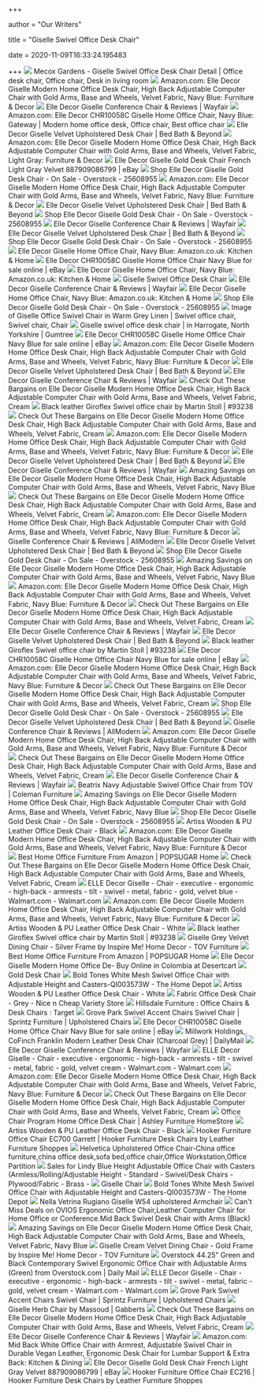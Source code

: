 +++
        
author = "Our Writers"
        
title = "Giselle Swivel Office Desk Chair"
        
date = 2020-11-09T16:33:24.195483
        
+++
[ ![](https://i.pinimg.com/originals/13/31/98/1331989d6054fff47bd8c824196f7e40.jpg)](https://i.pinimg.com/originals/13/31/98/1331989d6054fff47bd8c824196f7e40.jpg) Mecox Gardens - Giselle Swivel Office Desk Chair Detail | Office desk chair,  Office chair, Desk in living room
[ ![](https://images-na.ssl-images-amazon.com/images/I/71w0dNyDcCL._AC_SX450_.jpg)](https://images-na.ssl-images-amazon.com/images/I/71w0dNyDcCL._AC_SX450_.jpg) Amazon.com: Elle Decor Giselle Modern Home Office Desk Chair, High Back  Adjustable Computer Chair with Gold Arms, Base and Wheels, Velvet Fabric,  Navy Blue: Furniture & Decor
[ ![](https://secure.img1-ag.wfcdn.com/im/01752338/compr-r85/6658/66583378/giselle-conference-chair.jpg)](https://secure.img1-ag.wfcdn.com/im/01752338/compr-r85/6658/66583378/giselle-conference-chair.jpg) Elle Decor Giselle Conference Chair & Reviews | Wayfair
[ ![](https://i.pinimg.com/736x/59/01/fd/5901fdd320d89aef3c49796842c55263.jpg)](https://i.pinimg.com/736x/59/01/fd/5901fdd320d89aef3c49796842c55263.jpg) Amazon.com: Elle Decor CHR10058C Giselle Home Office Chair, Navy Blue:  Gateway | Modern home office desk, Office chair, Best office chair
[ ![](https://b3h2.scene7.com/is/image/BedBathandBeyond/284745667666256p?$690$&wid=690&hei=690)](https://b3h2.scene7.com/is/image/BedBathandBeyond/284745667666256p?$690$&wid=690&hei=690) Elle Decor Giselle Velvet Upholstered Desk Chair | Bed Bath & Beyond
[ ![](https://m.media-amazon.com/images/I/71JaLTbf3tL._AC_UL400_.jpg)](https://m.media-amazon.com/images/I/71JaLTbf3tL._AC_UL400_.jpg) Amazon.com: Elle Decor Giselle Modern Home Office Desk Chair, High Back  Adjustable Computer Chair with Gold Arms, Base and Wheels, Velvet Fabric,  Light Gray: Furniture & Decor
[ ![](https://i.ebayimg.com/images/g/WxsAAOSwjyZd~UWj/s-l300.jpg)](https://i.ebayimg.com/images/g/WxsAAOSwjyZd~UWj/s-l300.jpg) Elle Decor Giselle Gold Desk Chair French Light Gray Velvet 887909086799 |  eBay
[ ![](https://ak1.ostkcdn.com/images/products/is/images/direct/6e0f1b47fe33e9d682ee9159497a54da9165b990/Elle-Decor-Giselle-Gold-Desk-Chair.jpg)](https://ak1.ostkcdn.com/images/products/is/images/direct/6e0f1b47fe33e9d682ee9159497a54da9165b990/Elle-Decor-Giselle-Gold-Desk-Chair.jpg) Shop Elle Decor Giselle Gold Desk Chair - On Sale - Overstock - 25608955
[ ![](https://images-na.ssl-images-amazon.com/images/I/71oUb16U05L._AC_SL1500_.jpg)](https://images-na.ssl-images-amazon.com/images/I/71oUb16U05L._AC_SL1500_.jpg) Amazon.com: Elle Decor Giselle Modern Home Office Desk Chair, High Back  Adjustable Computer Chair with Gold Arms, Base and Wheels, Velvet Fabric,  Navy Blue: Furniture & Decor
[ ![](https://s7d2.scene7.com/is/image/BedBathandBeyond/284745667666256p__6?$690$&wid=690&hei=690)](https://s7d2.scene7.com/is/image/BedBathandBeyond/284745667666256p__6?$690$&wid=690&hei=690) Elle Decor Giselle Velvet Upholstered Desk Chair | Bed Bath & Beyond
[ ![](https://ak1.ostkcdn.com/images/products/is/images/direct/4de7cf4f521de42094532e9b443adfe5636c4e5a/Elle-Decor-Giselle-Gold-Desk-Chair.jpg)](https://ak1.ostkcdn.com/images/products/is/images/direct/4de7cf4f521de42094532e9b443adfe5636c4e5a/Elle-Decor-Giselle-Gold-Desk-Chair.jpg) Shop Elle Decor Giselle Gold Desk Chair - On Sale - Overstock - 25608955
[ ![](https://secure.img1-ag.wfcdn.com/im/52221752/resize-h340-p1-w340%5Ecompr-r70/6658/66583339/Giselle+Conference+Chair.jpg)](https://secure.img1-ag.wfcdn.com/im/52221752/resize-h340-p1-w340%5Ecompr-r70/6658/66583339/Giselle+Conference+Chair.jpg) Elle Decor Giselle Conference Chair & Reviews | Wayfair
[ ![](https://s7d2.scene7.com/is/image/BedBathandBeyond/284745667666256p__2?$690$&wid=690&hei=690)](https://s7d2.scene7.com/is/image/BedBathandBeyond/284745667666256p__2?$690$&wid=690&hei=690) Elle Decor Giselle Velvet Upholstered Desk Chair | Bed Bath & Beyond
[ ![](https://ak1.ostkcdn.com/images/products/is/images/direct/1bf68d2e7baa51918329b33a33639f08fa256827/Elle-Decor-Giselle-Gold-Desk-Chair.jpg)](https://ak1.ostkcdn.com/images/products/is/images/direct/1bf68d2e7baa51918329b33a33639f08fa256827/Elle-Decor-Giselle-Gold-Desk-Chair.jpg) Shop Elle Decor Giselle Gold Desk Chair - On Sale - Overstock - 25608955
[ ![](https://m.media-amazon.com/images/I/61PJPvWIIbL._AC_SS350_.jpg)](https://m.media-amazon.com/images/I/61PJPvWIIbL._AC_SS350_.jpg) Elle Decor Giselle Home Office Chair, Navy Blue: Amazon.co.uk: Kitchen &  Home
[ ![](https://i.ebayimg.com/images/g/Ph4AAOSwoB1fhgty/s-l225.jpg)](https://i.ebayimg.com/images/g/Ph4AAOSwoB1fhgty/s-l225.jpg) Elle Decor CHR10058C Giselle Home Office Chair Navy Blue for sale online |  eBay
[ ![](https://images-na.ssl-images-amazon.com/images/I/61SljhD0jrL._AC_SL1500_.jpg)](https://images-na.ssl-images-amazon.com/images/I/61SljhD0jrL._AC_SL1500_.jpg) Elle Decor Giselle Home Office Chair, Navy Blue: Amazon.co.uk: Kitchen &  Home
[ ![](http://www.goodofficechairs.com/images/executive-giselle-swivel-office-desk-chair.jpg)](http://www.goodofficechairs.com/images/executive-giselle-swivel-office-desk-chair.jpg) Giselle Swivel Office Desk Chair
[ ![](https://secure.img1-ag.wfcdn.com/im/39684148/resize-h800-w800%5Ecompr-r85/8900/89009597/Giselle+Conference+Chair.jpg)](https://secure.img1-ag.wfcdn.com/im/39684148/resize-h800-w800%5Ecompr-r85/8900/89009597/Giselle+Conference+Chair.jpg) Elle Decor Giselle Conference Chair & Reviews | Wayfair
[ ![](https://m.media-amazon.com/images/I/61LgH1F-leL._AC_SS350_.jpg)](https://m.media-amazon.com/images/I/61LgH1F-leL._AC_SS350_.jpg) Elle Decor Giselle Home Office Chair, Navy Blue: Amazon.co.uk: Kitchen &  Home
[ ![](https://ak1.ostkcdn.com/images/products/is/images/direct/52379a8b2ae81fdaa3cb99fa43099e69a5c84fb1/Elle-Decor-Giselle-Gold-Desk-Chair.jpg)](https://ak1.ostkcdn.com/images/products/is/images/direct/52379a8b2ae81fdaa3cb99fa43099e69a5c84fb1/Elle-Decor-Giselle-Gold-Desk-Chair.jpg) Shop Elle Decor Giselle Gold Desk Chair - On Sale - Overstock - 25608955
[ ![](https://i.pinimg.com/originals/d6/86/d2/d686d26a656423e1e480faa51a12c8ae.jpg)](https://i.pinimg.com/originals/d6/86/d2/d686d26a656423e1e480faa51a12c8ae.jpg) Image of Giselle Office Swivel Chair in Warm Grey Linen | Swivel office  chair, Swivel chair, Chair
[ ![](https://i.ebayimg.com/00/s/MTAyNFg1OTk=/z/rl4AAOSwxx5faedF/$_86.JPG)](https://i.ebayimg.com/00/s/MTAyNFg1OTk=/z/rl4AAOSwxx5faedF/$_86.JPG) Giselle swivel office desk chair | in Harrogate, North Yorkshire | Gumtree
[ ![](https://i.ebayimg.com/images/g/ZnIAAOSwne1fnMqv/s-l1600.jpg)](https://i.ebayimg.com/images/g/ZnIAAOSwne1fnMqv/s-l1600.jpg) Elle Decor CHR10058C Giselle Home Office Chair Navy Blue for sale online |  eBay
[ ![](https://m.media-amazon.com/images/I/91mjQXdj7pL._AC_UL400_.jpg)](https://m.media-amazon.com/images/I/91mjQXdj7pL._AC_UL400_.jpg) Amazon.com: Elle Decor Giselle Modern Home Office Desk Chair, High Back  Adjustable Computer Chair with Gold Arms, Base and Wheels, Velvet Fabric,  Navy Blue: Furniture & Decor
[ ![](https://b3h2.scene7.com/is/image/BedBathandBeyond/220793266463221p)](https://b3h2.scene7.com/is/image/BedBathandBeyond/220793266463221p) Elle Decor Giselle Velvet Upholstered Desk Chair | Bed Bath & Beyond
[ ![](https://secure.img1-ag.wfcdn.com/im/00467263/resize-h340-p1-w340%5Ecompr-r70/7058/70581522/Network+Task+Chair.jpg)](https://secure.img1-ag.wfcdn.com/im/00467263/resize-h340-p1-w340%5Ecompr-r70/7058/70581522/Network+Task+Chair.jpg) Elle Decor Giselle Conference Chair & Reviews | Wayfair
[ ![](https://images.prod.meredith.com/product/b4089c377fed55dc393a94e5b8d84e53/1576928425869/m/high-back-executive-white-leather-adjustable-office-chair-with-gold-metal-base-and-padded-arms)](https://images.prod.meredith.com/product/b4089c377fed55dc393a94e5b8d84e53/1576928425869/m/high-back-executive-white-leather-adjustable-office-chair-with-gold-metal-base-and-padded-arms) Check Out These Bargains on Elle Decor Giselle Modern Home Office Desk Chair,  High Back Adjustable Computer Chair with Gold Arms, Base and Wheels, Velvet  Fabric, Cream
[ ![](https://img.vntg.com/large/15473168878496/black-leather-giroflex-swivel-office-chair-by-martin-stoll.jpg)](https://img.vntg.com/large/15473168878496/black-leather-giroflex-swivel-office-chair-by-martin-stoll.jpg) Black leather Giroflex Swivel office chair by Martin Stoll | #93238
[ ![](https://images.prod.meredith.com/product/0ae4cb72f54d69cdb825f2f2630c6049/1576926990273/m/high-back-executive-black-leather-adjustable-swivel-office-chair-with-rose-gold-metal-base-and-arms)](https://images.prod.meredith.com/product/0ae4cb72f54d69cdb825f2f2630c6049/1576926990273/m/high-back-executive-black-leather-adjustable-swivel-office-chair-with-rose-gold-metal-base-and-arms) Check Out These Bargains on Elle Decor Giselle Modern Home Office Desk Chair,  High Back Adjustable Computer Chair with Gold Arms, Base and Wheels, Velvet  Fabric, Cream
[ ![](https://m.media-amazon.com/images/I/81UxQoEN2LL._AC_UL400_.jpg)](https://m.media-amazon.com/images/I/81UxQoEN2LL._AC_UL400_.jpg) Amazon.com: Elle Decor Giselle Modern Home Office Desk Chair, High Back  Adjustable Computer Chair with Gold Arms, Base and Wheels, Velvet Fabric,  Navy Blue: Furniture & Decor
[ ![](https://b3h2.scene7.com/is/image/BedBathandBeyond/149215062933223p)](https://b3h2.scene7.com/is/image/BedBathandBeyond/149215062933223p) Elle Decor Giselle Velvet Upholstered Desk Chair | Bed Bath & Beyond
[ ![](https://secure.img1-ag.wfcdn.com/im/18933864/resize-h340-p1-w340%5Ecompr-r70/6318/63181303/Cosgrove+Ergonomic+Mesh+Task+Chair.jpg)](https://secure.img1-ag.wfcdn.com/im/18933864/resize-h340-p1-w340%5Ecompr-r70/6318/63181303/Cosgrove+Ergonomic+Mesh+Task+Chair.jpg) Elle Decor Giselle Conference Chair & Reviews | Wayfair
[ ![](https://images.prod.meredith.com/product/657c8c0188194ee80e5209d1c7b3fe83/1601028121654/m/smugdesk-ergonomic-home-office-swivel-task-computer-desk-chair-with-wheels-and-arms-gray)](https://images.prod.meredith.com/product/657c8c0188194ee80e5209d1c7b3fe83/1601028121654/m/smugdesk-ergonomic-home-office-swivel-task-computer-desk-chair-with-wheels-and-arms-gray) Amazing Savings on Elle Decor Giselle Modern Home Office Desk Chair, High  Back Adjustable Computer Chair with Gold Arms, Base and Wheels, Velvet  Fabric, Navy Blue
[ ![](https://images.prod.meredith.com/product/2894876c38862191f1c31c9934ca4838/1600293713779/m/ergonomic-office-chair-desk-computer-high-back-swivel-chair-managerial-executive-chair-with-adjustable-headrest-and-back-support)](https://images.prod.meredith.com/product/2894876c38862191f1c31c9934ca4838/1600293713779/m/ergonomic-office-chair-desk-computer-high-back-swivel-chair-managerial-executive-chair-with-adjustable-headrest-and-back-support) Check Out These Bargains on Elle Decor Giselle Modern Home Office Desk Chair,  High Back Adjustable Computer Chair with Gold Arms, Base and Wheels, Velvet  Fabric, Cream
[ ![](https://m.media-amazon.com/images/I/81IqVoSH0HL._AC_UL400_.jpg)](https://m.media-amazon.com/images/I/81IqVoSH0HL._AC_UL400_.jpg) Amazon.com: Elle Decor Giselle Modern Home Office Desk Chair, High Back  Adjustable Computer Chair with Gold Arms, Base and Wheels, Velvet Fabric,  Navy Blue: Furniture & Decor
[ ![](https://secure.img1-fg.wfcdn.com/im/10885515/compr-r85/1203/120349422/giselle-conference-chair.jpg)](https://secure.img1-fg.wfcdn.com/im/10885515/compr-r85/1203/120349422/giselle-conference-chair.jpg) Giselle Conference Chair & Reviews | AllModern
[ ![](https://b3h2.scene7.com/is/image/BedBathandBeyond/214189966179276p)](https://b3h2.scene7.com/is/image/BedBathandBeyond/214189966179276p) Elle Decor Giselle Velvet Upholstered Desk Chair | Bed Bath & Beyond
[ ![](https://ak1.ostkcdn.com/images/products/is/images/direct/e7ab2332b7c742b8a110fea54374638be8b37fd4/Elle-Decor-Giselle-Gold-Desk-Chair.jpg)](https://ak1.ostkcdn.com/images/products/is/images/direct/e7ab2332b7c742b8a110fea54374638be8b37fd4/Elle-Decor-Giselle-Gold-Desk-Chair.jpg) Shop Elle Decor Giselle Gold Desk Chair - On Sale - Overstock - 25608955
[ ![](https://images.prod.meredith.com/product/19c504b27aabe81a245f48a8c4231dad/1603101666447/m/goujxcy-home-office-chair-velvet-desk-chair-with-metal-base-modern-adjustable-swivel-chair-grey)](https://images.prod.meredith.com/product/19c504b27aabe81a245f48a8c4231dad/1603101666447/m/goujxcy-home-office-chair-velvet-desk-chair-with-metal-base-modern-adjustable-swivel-chair-grey) Amazing Savings on Elle Decor Giselle Modern Home Office Desk Chair, High  Back Adjustable Computer Chair with Gold Arms, Base and Wheels, Velvet  Fabric, Navy Blue
[ ![](https://m.media-amazon.com/images/I/61ejrD34nfL._AC_UL400_.jpg)](https://m.media-amazon.com/images/I/61ejrD34nfL._AC_UL400_.jpg) Amazon.com: Elle Decor Giselle Modern Home Office Desk Chair, High Back  Adjustable Computer Chair with Gold Arms, Base and Wheels, Velvet Fabric,  Navy Blue: Furniture & Decor
[ ![](https://images.prod.meredith.com/product/6b6b0c468ac986862e8d0bb930050602/1576927819371/m/high-back-executive-black-leather-adjustable-office-chair-with-gold-metal-base-and-padded-arms)](https://images.prod.meredith.com/product/6b6b0c468ac986862e8d0bb930050602/1576927819371/m/high-back-executive-black-leather-adjustable-office-chair-with-gold-metal-base-and-padded-arms) Check Out These Bargains on Elle Decor Giselle Modern Home Office Desk Chair,  High Back Adjustable Computer Chair with Gold Arms, Base and Wheels, Velvet  Fabric, Cream
[ ![](https://secure.img1-ag.wfcdn.com/im/42150253/resize-h340-p1-w340%5Ecompr-r70/1288/128807055/Flanigan+Channel+Task+Chair.jpg)](https://secure.img1-ag.wfcdn.com/im/42150253/resize-h340-p1-w340%5Ecompr-r70/1288/128807055/Flanigan+Channel+Task+Chair.jpg) Elle Decor Giselle Conference Chair & Reviews | Wayfair
[ ![](https://b3h2.scene7.com/is/image/BedBathandBeyond/889654040132_imageset)](https://b3h2.scene7.com/is/image/BedBathandBeyond/889654040132_imageset) Elle Decor Giselle Velvet Upholstered Desk Chair | Bed Bath & Beyond
[ ![](https://img.vntg.com/small/16026905955318/height-adjustable-stoll-giroflex-mid-century-desk-chair-1960s.jpg)](https://img.vntg.com/small/16026905955318/height-adjustable-stoll-giroflex-mid-century-desk-chair-1960s.jpg) Black leather Giroflex Swivel office chair by Martin Stoll | #93238
[ ![](https://i.ebayimg.com/images/g/O9IAAOSwSNhfnMqv/s-l1600.jpg)](https://i.ebayimg.com/images/g/O9IAAOSwSNhfnMqv/s-l1600.jpg) Elle Decor CHR10058C Giselle Home Office Chair Navy Blue for sale online |  eBay
[ ![](https://m.media-amazon.com/images/I/91VevGlvGYL._AC_UL400_.jpg)](https://m.media-amazon.com/images/I/91VevGlvGYL._AC_UL400_.jpg) Amazon.com: Elle Decor Giselle Modern Home Office Desk Chair, High Back  Adjustable Computer Chair with Gold Arms, Base and Wheels, Velvet Fabric,  Navy Blue: Furniture & Decor
[ ![](https://images.prod.meredith.com/product/7c90e40dc90b77bdc09c39024bcf3636/1598824869709/m/ergonomic-office-chair-desk-computer-high-back-swivel-chair-with-adjustable-headrest-and-back-support)](https://images.prod.meredith.com/product/7c90e40dc90b77bdc09c39024bcf3636/1598824869709/m/ergonomic-office-chair-desk-computer-high-back-swivel-chair-with-adjustable-headrest-and-back-support) Check Out These Bargains on Elle Decor Giselle Modern Home Office Desk Chair,  High Back Adjustable Computer Chair with Gold Arms, Base and Wheels, Velvet  Fabric, Cream
[ ![](https://ak1.ostkcdn.com/images/products/is/images/direct/478d0276940e463fce4715f7f13d26a5b5b63695/Elle-Decor-Giselle-Gold-Desk-Chair.jpg)](https://ak1.ostkcdn.com/images/products/is/images/direct/478d0276940e463fce4715f7f13d26a5b5b63695/Elle-Decor-Giselle-Gold-Desk-Chair.jpg) Shop Elle Decor Giselle Gold Desk Chair - On Sale - Overstock - 25608955
[ ![](https://b3h2.scene7.com/is/image/BedBathandBeyond/207671665975879p)](https://b3h2.scene7.com/is/image/BedBathandBeyond/207671665975879p) Elle Decor Giselle Velvet Upholstered Desk Chair | Bed Bath & Beyond
[ ![](https://secure.img1-fg.wfcdn.com/im/38521687/compr-r85/1203/120349431/giselle-conference-chair.jpg)](https://secure.img1-fg.wfcdn.com/im/38521687/compr-r85/1203/120349431/giselle-conference-chair.jpg) Giselle Conference Chair & Reviews | AllModern
[ ![](https://m.media-amazon.com/images/I/71gLkFuObZL._AC_UL400_.jpg)](https://m.media-amazon.com/images/I/71gLkFuObZL._AC_UL400_.jpg) Amazon.com: Elle Decor Giselle Modern Home Office Desk Chair, High Back  Adjustable Computer Chair with Gold Arms, Base and Wheels, Velvet Fabric,  Navy Blue: Furniture & Decor
[ ![](https://images.prod.meredith.com/product/7766603be8b6be299c34c10cf670b589/1600682471347/m/hon-prominent-high-back-task-mesh-computer-chair-with-arms-for-office-desk-black-asynchronous-control-and-big-and-tall-office-computer-chair-height-adjustable-arms-with-adjustable-lumbar-black)](https://images.prod.meredith.com/product/7766603be8b6be299c34c10cf670b589/1600682471347/m/hon-prominent-high-back-task-mesh-computer-chair-with-arms-for-office-desk-black-asynchronous-control-and-big-and-tall-office-computer-chair-height-adjustable-arms-with-adjustable-lumbar-black) Check Out These Bargains on Elle Decor Giselle Modern Home Office Desk Chair,  High Back Adjustable Computer Chair with Gold Arms, Base and Wheels, Velvet  Fabric, Cream
[ ![](https://secure.img1-ag.wfcdn.com/im/01307954/resize-h500-p1-w500%5Ecompr-r85/1242/124259402/default_name.jpg)](https://secure.img1-ag.wfcdn.com/im/01307954/resize-h500-p1-w500%5Ecompr-r85/1242/124259402/default_name.jpg) Elle Decor Giselle Conference Chair & Reviews | Wayfair
[ ![](https://d9dvmj2a7k2dc.cloudfront.net/catalog/product/cache/1/image/731x481/17f82f742ffe127f42dca9de82fb58b1/h/7/h7233_tov2019_tov20191.jpg)](https://d9dvmj2a7k2dc.cloudfront.net/catalog/product/cache/1/image/731x481/17f82f742ffe127f42dca9de82fb58b1/h/7/h7233_tov2019_tov20191.jpg) Beatrix Navy Adjustable Swivel Office Chair from TOV | Coleman Furniture
[ ![](https://images.prod.meredith.com/product/f46be98fb2fb4fe4394acfe0833f7e08/1599991633250/m/boss-office-mesh-adjustable-computer-desk-chair-with-flip-arms)](https://images.prod.meredith.com/product/f46be98fb2fb4fe4394acfe0833f7e08/1599991633250/m/boss-office-mesh-adjustable-computer-desk-chair-with-flip-arms) Amazing Savings on Elle Decor Giselle Modern Home Office Desk Chair, High  Back Adjustable Computer Chair with Gold Arms, Base and Wheels, Velvet  Fabric, Navy Blue
[ ![](https://ak1.ostkcdn.com/images/products/is/images/direct/56515eb3efc5ed0795e54624c404db5ff7c0dca0/Elle-Decor-Giselle-Gold-Desk-Chair.jpg)](https://ak1.ostkcdn.com/images/products/is/images/direct/56515eb3efc5ed0795e54624c404db5ff7c0dca0/Elle-Decor-Giselle-Gold-Desk-Chair.jpg) Shop Elle Decor Giselle Gold Desk Chair - On Sale - Overstock - 25608955
[ ![](https://www.babyshop.ninja/wp-content/uploads/2020/10/OCHAIR-BS-5678-WA-99.jpg)](https://www.babyshop.ninja/wp-content/uploads/2020/10/OCHAIR-BS-5678-WA-99.jpg) Artiss Wooden & PU Leather Office Desk Chair - Black
[ ![](https://m.media-amazon.com/images/I/718rbkH8JfL._AC_UL400_.jpg)](https://m.media-amazon.com/images/I/718rbkH8JfL._AC_UL400_.jpg) Amazon.com: Elle Decor Giselle Modern Home Office Desk Chair, High Back  Adjustable Computer Chair with Gold Arms, Base and Wheels, Velvet Fabric,  Navy Blue: Furniture & Decor
[ ![](https://media1.popsugar-assets.com/files/thumbor/9Qnhr5v2UieS4nzUP-MGxWf-t8c/fit-in/2048xorig/filters:format_auto-!!-:strip_icc-!!-/2019/05/15/779/n/1922794/0244a5ff5cdc4f9ce61a78.53740068_/i/Best-Home-Office-Furniture-From-Amazon.jpg)](https://media1.popsugar-assets.com/files/thumbor/9Qnhr5v2UieS4nzUP-MGxWf-t8c/fit-in/2048xorig/filters:format_auto-!!-:strip_icc-!!-/2019/05/15/779/n/1922794/0244a5ff5cdc4f9ce61a78.53740068_/i/Best-Home-Office-Furniture-From-Amazon.jpg) Best Home Office Furniture From Amazon | POPSUGAR Home
[ ![](https://images.prod.meredith.com/product/4a1d4ede69819e8459bff6fe0b8edf72/1600380108754/m/ergonomic-office-chair-desk-computer-high-back-swivel-chair-with-adjustable-lumbar-support)](https://images.prod.meredith.com/product/4a1d4ede69819e8459bff6fe0b8edf72/1600380108754/m/ergonomic-office-chair-desk-computer-high-back-swivel-chair-with-adjustable-lumbar-support) Check Out These Bargains on Elle Decor Giselle Modern Home Office Desk Chair,  High Back Adjustable Computer Chair with Gold Arms, Base and Wheels, Velvet  Fabric, Cream
[ ![](https://i5.walmartimages.com/dfw/6e29e393-f78b/k2-_ed802aa4-0881-4b6b-bf13-1dfc217a252c.v1.jpg)](https://i5.walmartimages.com/dfw/6e29e393-f78b/k2-_ed802aa4-0881-4b6b-bf13-1dfc217a252c.v1.jpg) ELLE Decor Giselle - Chair - executive - ergonomic - high-back - armrests -  tilt - swivel - metal, fabric - gold, velvet blue - Walmart.com -  Walmart.com
[ ![](https://m.media-amazon.com/images/S/aplus-media/vc/093fc910-4f98-464a-9660-f6a3b0e0966e.__CR1,0,1999,1999_PT0_SX220_V1___.jpg)](https://m.media-amazon.com/images/S/aplus-media/vc/093fc910-4f98-464a-9660-f6a3b0e0966e.__CR1,0,1999,1999_PT0_SX220_V1___.jpg) Amazon.com: Elle Decor Giselle Modern Home Office Desk Chair, High Back  Adjustable Computer Chair with Gold Arms, Base and Wheels, Velvet Fabric,  Navy Blue: Furniture & Decor
[ ![](https://cdn.shopify.com/s/files/1/2235/5739/products/wooden-pu-leather-office-desk-chair-white-furniture-office-6686425776239@2x.jpg?v=1571609722)](https://cdn.shopify.com/s/files/1/2235/5739/products/wooden-pu-leather-office-desk-chair-white-furniture-office-6686425776239@2x.jpg?v=1571609722) Artiss Wooden & PU Leather Office Desk Chair - White
[ ![](https://img.vntg.com/small/15984761574668/set-of-5-conference-chairs-by-martin-stoll-for-giroflex-germany-1967.jpg)](https://img.vntg.com/small/15984761574668/set-of-5-conference-chairs-by-martin-stoll-for-giroflex-germany-1967.jpg) Black leather Giroflex Swivel office chair by Martin Stoll | #93238
[ ![](https://tov-stage.s3.us-west-1.amazonaws.com/wp-content/uploads/2019/02/TOV-D6300-3-1.jpg)](https://tov-stage.s3.us-west-1.amazonaws.com/wp-content/uploads/2019/02/TOV-D6300-3-1.jpg) Giselle Grey Velvet Dining Chair - Silver Frame by Inspire Me! Home Decor -  TOV Furniture
[ ![](https://media1.popsugar-assets.com/files/thumbor/IH_YE_8H5KAVJwys6o-tjBiYeK4/fit-in/2048xorig/filters:format_auto-!!-:strip_icc-!!-/2019/05/15/768/n/1922794/ead7f39c24ef1f4d_netimgP7uBJW/i/Belleze-Office-Chair-Adjustable-Swivel-Mid-Back-Desk-Chair.jpg)](https://media1.popsugar-assets.com/files/thumbor/IH_YE_8H5KAVJwys6o-tjBiYeK4/fit-in/2048xorig/filters:format_auto-!!-:strip_icc-!!-/2019/05/15/768/n/1922794/ead7f39c24ef1f4d_netimgP7uBJW/i/Belleze-Office-Chair-Adjustable-Swivel-Mid-Back-Desk-Chair.jpg) Best Home Office Furniture From Amazon | POPSUGAR Home
[ ![](https://m.media-amazon.com/images/I/31q0nmJ1wpL.jpg)](https://m.media-amazon.com/images/I/31q0nmJ1wpL.jpg) Elle Decor Giselle Modern Home Office De- Buy Online in Colombia at  Desertcart
[ ![](https://www.lexmod.com/globalassets/sites/workspace/desk-chairs/eei-3417-gld-blk_6_.jpg)](https://www.lexmod.com/globalassets/sites/workspace/desk-chairs/eei-3417-gld-blk_6_.jpg) Gold Desk Chair
[ ![](https://images.homedepot-static.com/productImages/1af6bc26-f36b-4a48-af7e-8f63b6892e4f/svn/white-bold-tones-executive-chairs-qi003573w-64_1000.jpg)](https://images.homedepot-static.com/productImages/1af6bc26-f36b-4a48-af7e-8f63b6892e4f/svn/white-bold-tones-executive-chairs-qi003573w-64_1000.jpg) Bold Tones White Mesh Swivel Office Chair with Adjustable Height and  Casters-QI003573W - The Home Depot
[ ![](https://cdn.shopify.com/s/files/1/2235/5739/products/wooden-pu-leather-office-desk-chair-white-furniture-office-6686425710703@2x.jpg?v=1571609722)](https://cdn.shopify.com/s/files/1/2235/5739/products/wooden-pu-leather-office-desk-chair-white-furniture-office-6686425710703@2x.jpg?v=1571609722) Artiss Wooden & PU Leather Office Desk Chair - White
[ ![](https://www.nicencheap.com.au/wp-content/uploads/2019/03/Fabric-Office-Desk-Chair-Grey-NNC-1.jpg)](https://www.nicencheap.com.au/wp-content/uploads/2019/03/Fabric-Office-Desk-Chair-Grey-NNC-1.jpg) Fabric Office Desk Chair - Grey - Nice n Cheap Variety Store
[ ![](https://target.scene7.com/is/image/Target//GUEST_ec0a79f1-d7ad-49a5-8e86-8e44f0423e8f?wid=315&hei=315&qlt=60&fmt=pjpeg)](https://target.scene7.com/is/image/Target//GUEST_ec0a79f1-d7ad-49a5-8e86-8e44f0423e8f?wid=315&hei=315&qlt=60&fmt=pjpeg) Hillsdale Furniture : Office Chairs & Desk Chairs : Target
[ ![](https://images.furnituredealer.net/img/products%2Ffairfield%2Fcolor%2Fswivel%20accent%20chairs_461sw-giselle-taupe-bvrp2_qq8xuicdvb1dwydjq.jpg)](https://images.furnituredealer.net/img/products%2Ffairfield%2Fcolor%2Fswivel%20accent%20chairs_461sw-giselle-taupe-bvrp2_qq8xuicdvb1dwydjq.jpg) Grove Park Swivel Accent Chairs Swivel Chair | Sprintz Furniture |  Upholstered Chairs
[ ![](https://i.ebayimg.com/images/g/ty4AAOSwelFfnMqv/s-l1600.jpg)](https://i.ebayimg.com/images/g/ty4AAOSwelFfnMqv/s-l1600.jpg) Elle Decor CHR10058C Giselle Home Office Chair Navy Blue for sale online |  eBay
[ ![](https://ak1.ostkcdn.com/images/products/29019479/Finch-Franklin-Modern-Leather-Desk-Chair-52011641-7cff-4fe9-9cc2-cbb314ba1155_320.jpg)](https://ak1.ostkcdn.com/images/products/29019479/Finch-Franklin-Modern-Leather-Desk-Chair-52011641-7cff-4fe9-9cc2-cbb314ba1155_320.jpg) Millwork Holdings,. CoFinch Franklin Modern Leather Desk Chair (Charcoal  Grey) | DailyMail
[ ![](https://secure.img1-ag.wfcdn.com/im/50926864/resize-h500-p1-w500%5Ecompr-r85/6795/67957913/default_name.jpg)](https://secure.img1-ag.wfcdn.com/im/50926864/resize-h500-p1-w500%5Ecompr-r85/6795/67957913/default_name.jpg) Elle Decor Giselle Conference Chair & Reviews | Wayfair
[ ![](https://i5.walmartimages.com/asr/92c8ef26-5030-4e5c-bfd8-20cb9ffb37c9_1.9925747beaadc602ba1d041f8434816c.jpeg?odnWidth=282&odnHeight=282&odnBg=ffffff)](https://i5.walmartimages.com/asr/92c8ef26-5030-4e5c-bfd8-20cb9ffb37c9_1.9925747beaadc602ba1d041f8434816c.jpeg?odnWidth=282&odnHeight=282&odnBg=ffffff) ELLE Decor Giselle - Chair - executive - ergonomic - high-back - armrests -  tilt - swivel - metal, fabric - gold, velvet cream - Walmart.com -  Walmart.com
[ ![](https://m.media-amazon.com/images/I/81LVK9QmgSL._AC_UL400_.jpg)](https://m.media-amazon.com/images/I/81LVK9QmgSL._AC_UL400_.jpg) Amazon.com: Elle Decor Giselle Modern Home Office Desk Chair, High Back  Adjustable Computer Chair with Gold Arms, Base and Wheels, Velvet Fabric,  Navy Blue: Furniture & Decor
[ ![](https://images.prod.meredith.com/product/fc8d0fd8315c2700f0645e051eaa3db8/1576929011645/m/swivel-velvet-upholstered-office-chair-with-adjustable-height-and-metal-base-cream-and-gold)](https://images.prod.meredith.com/product/fc8d0fd8315c2700f0645e051eaa3db8/1576929011645/m/swivel-velvet-upholstered-office-chair-with-adjustable-height-and-metal-base-cream-and-gold) Check Out These Bargains on Elle Decor Giselle Modern Home Office Desk Chair,  High Back Adjustable Computer Chair with Gold Arms, Base and Wheels, Velvet  Fabric, Cream
[ ![](https://ashleyfurniture.scene7.com/is/image/AshleyFurniture/H200-03-10X8-CROP-WEB?$AFHS-PDP-Zoomed$)](https://ashleyfurniture.scene7.com/is/image/AshleyFurniture/H200-03-10X8-CROP-WEB?$AFHS-PDP-Zoomed$) Office Chair Program Home Office Desk Chair | Ashley Furniture HomeStore
[ ![](https://www.babyshop.ninja/wp-content/uploads/2020/10/OCHAIR-BS-5678-WA-00.jpg)](https://www.babyshop.ninja/wp-content/uploads/2020/10/OCHAIR-BS-5678-WA-00.jpg) Artiss Wooden & PU Leather Office Desk Chair - Black
[ ![](https://cdn11.bigcommerce.com/s-o8ny9v4/images/stencil/1280x1280/products/2431/28227/EC700-095__49121.1581537564.jpg?c=2?imbypass=on)](https://cdn11.bigcommerce.com/s-o8ny9v4/images/stencil/1280x1280/products/2431/28227/EC700-095__49121.1581537564.jpg?c=2?imbypass=on) Hooker Furniture Office Chair EC700 Garrett | Hooker Furniture Desk Chairs  by Leather Furniture Shoppes
[ ![](https://s-media-cache-ak0.pinimg.com/236x/7b/44/90/7b44900102d3978397aa9d37dcbe43aa.jpg)](https://s-media-cache-ak0.pinimg.com/236x/7b/44/90/7b44900102d3978397aa9d37dcbe43aa.jpg) Helvetica Upholstered Office Chair-China office furniture,china office desk,sofa  bed,office chair,Office Workstation,Office Partition
[ ![](https://images.prod.meredith.com/product/8fcaed6faa030c2e0f538891542d2c52/1576928127101/l/lindy-blue-height-adjustable-office-chair-with-casters)](https://images.prod.meredith.com/product/8fcaed6faa030c2e0f538891542d2c52/1576928127101/l/lindy-blue-height-adjustable-office-chair-with-casters) Sales for Lindy Blue Height Adjustable Office Chair with Casters  (Armless/Rolling/Adjustable Height - Standard - Swivel/Desk Chairs -  Plywood/Fabric - Brass -
[ ![](https://cousinsfurniture.co.uk/media/catalog/product/cache/ecd051e9670bd57df35c8f0b122d8aea/2/9/2912-11004-287709_4.jpg)](https://cousinsfurniture.co.uk/media/catalog/product/cache/ecd051e9670bd57df35c8f0b122d8aea/2/9/2912-11004-287709_4.jpg) Giselle Chair
[ ![](https://images.homedepot-static.com/productImages/2cb64812-724b-4afc-8a00-99f35942745f/svn/white-bold-tones-executive-chairs-qi003573w-c3_600.jpg)](https://images.homedepot-static.com/productImages/2cb64812-724b-4afc-8a00-99f35942745f/svn/white-bold-tones-executive-chairs-qi003573w-c3_600.jpg) Bold Tones White Mesh Swivel Office Chair with Adjustable Height and  Casters-QI003573W - The Home Depot
[ ![](http://www.nellavetrina.com/Rugiano-Giselle-W54-armchair-P5221/55CYpoltrona-giselle_1.jpg)](http://www.nellavetrina.com/Rugiano-Giselle-W54-armchair-P5221/55CYpoltrona-giselle_1.jpg) Nella Vetrina Rugiano Giselle W54 upholstered Armchair
[ ![](https://images.prod.meredith.com/product/66459a0c7ba956f996c2e2e53ff2a6a2/1576927773052/l/ovios-ergonomic-office-chair-leather-computer-chair-for-home-office-or-conference-mid-back-swivel-desk-chair-with-arms-black)](https://images.prod.meredith.com/product/66459a0c7ba956f996c2e2e53ff2a6a2/1576927773052/l/ovios-ergonomic-office-chair-leather-computer-chair-for-home-office-or-conference-mid-back-swivel-desk-chair-with-arms-black) Can't Miss Deals on OVIOS Ergonomic Office Chair,Leather Computer Chair for  Home Office or Conference.Mid Back Swivel Desk Chair with Arms (Black)
[ ![](https://assets.marthastewart.com/styles/wmax-1500/d25/shelving-desk-523-d112185/shelving-desk-523-d112185_horiz.jpg)](https://assets.marthastewart.com/styles/wmax-1500/d25/shelving-desk-523-d112185/shelving-desk-523-d112185_horiz.jpg) Amazing Savings on Elle Decor Giselle Modern Home Office Desk Chair, High  Back Adjustable Computer Chair with Gold Arms, Base and Wheels, Velvet  Fabric, Navy Blue
[ ![](https://tov-stage.s3.us-west-1.amazonaws.com/wp-content/uploads/2019/02/TOV-D6303-3-1.jpg)](https://tov-stage.s3.us-west-1.amazonaws.com/wp-content/uploads/2019/02/TOV-D6303-3-1.jpg) Giselle Cream Velvet Dining Chair - Gold Frame by Inspire Me! Home Decor -  TOV Furniture
[ ![](https://ak1.ostkcdn.com/images/products/is/images/direct/eb9265d9c702a93114558792d1d5b78d07b73743/43.500%22-Green-Mid-Back-Mesh-Multifunction-Executive-Swivel-Ergonomic-Office-Chair-with-Adjustable-Arms.jpg)](https://ak1.ostkcdn.com/images/products/is/images/direct/eb9265d9c702a93114558792d1d5b78d07b73743/43.500%22-Green-Mid-Back-Mesh-Multifunction-Executive-Swivel-Ergonomic-Office-Chair-with-Adjustable-Arms.jpg) Overstock 44.25" Green and Black Contemporary Swivel Ergonomic Office Chair  with Adjustable Arms (Green) from Overstock.com | Daily Mail
[ ![](https://i5.walmartimages.com/asr/0be9c119-0a02-43bf-9449-db48034980c9_1.477ddf9d8190534d97f8ade8aac2b4dc.jpeg?odnWidth=282&odnHeight=282&odnBg=ffffff)](https://i5.walmartimages.com/asr/0be9c119-0a02-43bf-9449-db48034980c9_1.477ddf9d8190534d97f8ade8aac2b4dc.jpeg?odnWidth=282&odnHeight=282&odnBg=ffffff) ELLE Decor Giselle - Chair - executive - ergonomic - high-back - armrests -  tilt - swivel - metal, fabric - gold, velvet cream - Walmart.com -  Walmart.com
[ ![](https://imageresizer.furnituredealer.net/img/remote/images.furnituredealer.net/img/products%2Ffairfield%2Fcolor%2Fswivel%20accent%20chairs_461sw-giselle-taupe-b8zcbza15bkuuwdsx1knmnq.jpg?width=878&height=600&scale=both&trim.threshold=80)](https://imageresizer.furnituredealer.net/img/remote/images.furnituredealer.net/img/products%2Ffairfield%2Fcolor%2Fswivel%20accent%20chairs_461sw-giselle-taupe-b8zcbza15bkuuwdsx1knmnq.jpg?width=878&height=600&scale=both&trim.threshold=80) Grove Park Swivel Accent Chairs Swivel Chair | Sprintz Furniture |  Upholstered Chairs
[ ![](https://aca8cd9d105dbd447097-f6f51e4cef559c9308eef9d726fd38a7.ssl.cf1.rackcdn.com/612802-2.jpg)](https://aca8cd9d105dbd447097-f6f51e4cef559c9308eef9d726fd38a7.ssl.cf1.rackcdn.com/612802-2.jpg) Giselle Herb Chair by Massoud | Gabberts
[ ![](https://images.prod.meredith.com/product/32617ba89427b1c129fd1f843e395b1f/1576927328423/m/golden-mid-century-modern-office-chair-with-gold-base-white-leather)](https://images.prod.meredith.com/product/32617ba89427b1c129fd1f843e395b1f/1576927328423/m/golden-mid-century-modern-office-chair-with-gold-base-white-leather) Check Out These Bargains on Elle Decor Giselle Modern Home Office Desk Chair,  High Back Adjustable Computer Chair with Gold Arms, Base and Wheels, Velvet  Fabric, Cream
[ ![](https://secure.img1-ag.wfcdn.com/im/56093425/resize-h500-p1-w500%5Ecompr-r85/1242/124258897/default_name.jpg)](https://secure.img1-ag.wfcdn.com/im/56093425/resize-h500-p1-w500%5Ecompr-r85/1242/124258897/default_name.jpg) Elle Decor Giselle Conference Chair & Reviews | Wayfair
[ ![](https://images-na.ssl-images-amazon.com/images/I/51pNvsUwhcL._AC_SX522_.jpg)](https://images-na.ssl-images-amazon.com/images/I/51pNvsUwhcL._AC_SX522_.jpg) Amazon.com: Mid Back White Office Chair with Armrest, Adjustable Swivel  Chair in Durable Vegan Leather, Ergonomic Desk Chair for Lumbar Support &  Extra Back: Kitchen & Dining
[ ![](https://i.ebayimg.com/thumbs/images/g/-VsAAOSwWVFcr47y/s-l200.jpg)](https://i.ebayimg.com/thumbs/images/g/-VsAAOSwWVFcr47y/s-l200.jpg) Elle Decor Giselle Gold Desk Chair French Light Gray Velvet 887909086799 |  eBay
[ ![](https://cdn11.bigcommerce.com/s-o8ny9v4/images/stencil/728x728/products/1351/27412/EC216__83420.1579882725.jpg?c=2)](https://cdn11.bigcommerce.com/s-o8ny9v4/images/stencil/728x728/products/1351/27412/EC216__83420.1579882725.jpg?c=2) Hooker Furniture Office Chair EC216 | Hooker Furniture Desk Chairs by  Leather Furniture Shoppes
